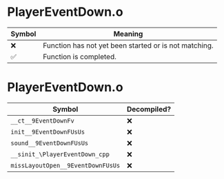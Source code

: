 # PlayerEventDown.o
| Symbol | Meaning 
| ------------- | ------------- 
| :x: | Function has not yet been started or is not matching. 
| :white_check_mark: | Function is completed. 


# PlayerEventDown.o
| Symbol | Decompiled? |
| ------------- | ------------- |
| `__ct__9EventDownFv` | :x: |
| `init__9EventDownFUsUs` | :x: |
| `sound__9EventDownFUsUs` | :x: |
| `__sinit_\PlayerEventDown_cpp` | :x: |
| `missLayoutOpen__9EventDownFUsUs` | :x: |
